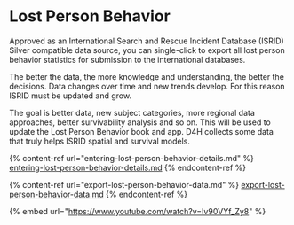 # Lost Person Behavior

Approved as an International Search and Rescue Incident Database (ISRID) Silver compatible data source, you can single-click to export all lost person behavior statistics for submission to the international databases.

The better the data, the more knowledge and understanding, the better the decisions. Data changes over time and new trends develop. For this reason ISRID must be updated and grow.

The goal is better data, new subject categories, more regional data approaches, better survivability analysis and so on. This will be used to update the Lost Person Behavior book and app. D4H collects some data that truly helps ISRID spatial and survival models.

{% content-ref url="entering-lost-person-behavior-details.md" %}
[entering-lost-person-behavior-details.md](entering-lost-person-behavior-details.md)
{% endcontent-ref %}

{% content-ref url="export-lost-person-behavior-data.md" %}
[export-lost-person-behavior-data.md](export-lost-person-behavior-data.md)
{% endcontent-ref %}

{% embed url="https://www.youtube.com/watch?v=Iv90VYf_Zy8" %}



